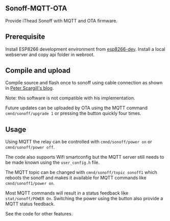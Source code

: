 ## Sonoff-MQTT-OTA
Provide iThead Sonoff with MQTT and OTA firmware.
## Prerequisite
Install ESP8266 development environment from [esp8266-dev](https://github.com/nqd/esp8266-dev).
Install a local webserver and copy api folder in webroot.
## Compile and upload
Compile source and flash once to sonoff using cable connection as shown in [Peter Scargill's blog](http://tech.scargill.net/itead-slampher-and-sonoff).

Note: this software is not compatible with his implementation.

Future updates can be uploaded by OTA using the MQTT command ```cmnd/sonoff/upgrade 1``` or pressing the button quickly four times.
## Usage
Using MQTT the relay can be controlled with ```cmnd/sonoff/power on``` or ```cmnd/sonoff/power off```.

The code also supports Wifi smartconfig but the MQTT server still needs to be made known using the ```user_config.h``` file.

The MQTT topic can be changed with ```cmnd/sonoff/topic sonoff1``` which reboots the sonoff and makes it available for MQTT commands like ```cmnd/sonoff1/power on```.

Most MQTT commands will result in a status feedback like ```stat/sonoff/POWER On```. Switching the power using the button also provide a MQTT status feedback.

See the code for other features.
